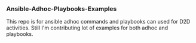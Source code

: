 ### Ansible-Adhoc-Playbooks-Examples

This repo is for ansible adhoc commands and playbooks can used for D2D activities. Still I'm contributing lot of examples for both adhoc and playbooks.
